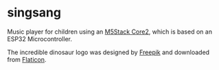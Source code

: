 # singsang

Music player for children using an [M5Stack Core2](https://m5stack.com/collections/all/products/m5stack-core2-esp32-iot-development-kit), which is based on an ESP32 Microcontroller.


The incredible dinosaur logo was designed by [Freepik](https://www.flaticon.com/authors/freepik) and downloaded from [Flaticon](https://www.flaticon.com/).

